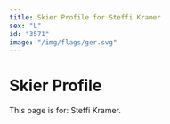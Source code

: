 ```yaml
---
title: Skier Profile for Steffi Kramer
sex: "L"
id: "3571"
image: "/img/flags/ger.svg" 
---
```


# Skier Profile

This page is for: Steffi Kramer.
    